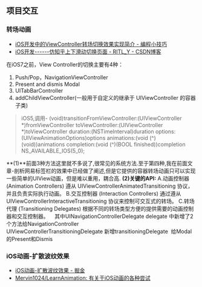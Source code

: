 ## 项目交互


### 转场动画

* [iOS开发中的ViewController转场切换效果实现简介 - 编程小技巧](http://www.oudahe.com/p/54000/)
* [iOS开发------仿知乎上下滑动切换页面 - RITL_Y - CSDN博客](https://blog.csdn.net/RunIntoLove/article/details/50887197)

在iOS7之前，View Controller的切换主要有4种：

1.  Push/Pop，NavigationViewController
2.  Present and dismis Modal
3.  UITabBarController
4.  addChildViewController(一般用于自定义的继承于 UIViewController 的容器子类)

> iOS5,调用- (void)transitionFromViewController:(UIViewController *)fromViewController toViewController:(UIViewController *)toViewController duration:(NSTimeInterval)duration options:(UIViewAnimationOptions)options animations:(void (^)(void))animations completion:(void (^)(BOOL finished))completion NS_AVAILABLE_IOS(5_0);

**(1)**前面3种方法这里就不多说了,很常见的系统方法.至于第四种,我在前面文章-剖析网易标签栏的效果中已经做了阐述,但是它提供的容器转场动画只可以实现一些简单的UIView动画，但是难以重用，耦合高.
**(2)关键的API:**
A.动画控制器 (Animation Controllers) 遵从 UIViewControllerAnimatedTransitioning 协议，并且负责实际执行动画。
B.交互控制器 (Interaction Controllers) 通过遵从 UIViewControllerInteractiveTransitioning 协议来控制可交互式的转场。
C.转场代理 (Transitioning Delegates) 根据不同的转场类型方便的提供需要的动画控制器和交互控制器。
   其中UINavigationControllerDelegate delegate 中新增了2个方法给NavigationController
               UIViewControllerTransitioningDelegate 新增transitioningDelegate  给Modal的Present和Dismis




### iOS动画-扩散波纹效果

* [iOS动画-扩散波纹效果 - 掘金](https://juejin.im/post/5aaccee16fb9a028c3689084)
* [Mervin1024/LearnAnimation: 有关于iOS动画的各种尝试](https://github.com/Mervin1024/LearnAnimation)